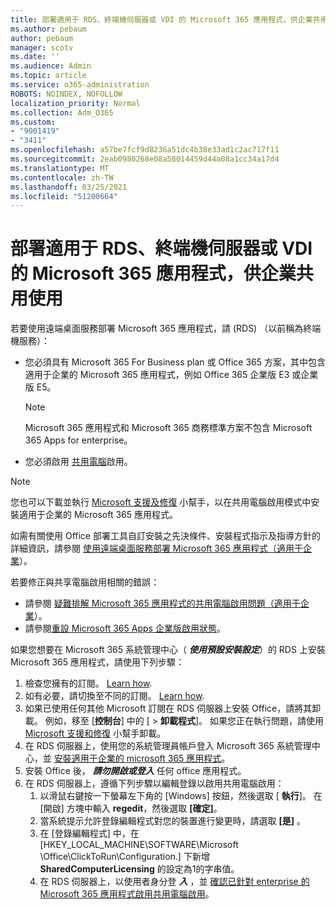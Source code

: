 ```yaml
---
title: 部署適用于 RDS、終端機伺服器或 VDI 的 Microsoft 365 應用程式，供企業共用使用
ms.author: pebaum
author: pebaum
manager: scotv
ms.date: ''
ms.audience: Admin
ms.topic: article
ms.service: o365-administration
ROBOTS: NOINDEX, NOFOLLOW
localization_priority: Normal
ms.collection: Adm_O365
ms.custom:
- "9001419"
- "3411"
ms.openlocfilehash: a57be7fcf9d8236a51dc4b38e33ad1c2ac717f11
ms.sourcegitcommit: 2eab0980268e08a58014459d44a08a1cc34a17d4
ms.translationtype: MT
ms.contentlocale: zh-TW
ms.lasthandoff: 03/25/2021
ms.locfileid: "51200664"
---
```

# <a name="deploying-microsoft-365-apps-for-enterprise-for-shared-use-on-rds-terminal-server-or-vdi"></a>部署適用于 RDS、終端機伺服器或 VDI 的 Microsoft 365 應用程式，供企業共用使用

若要使用遠端桌面服務部署 Microsoft 365 應用程式，請 (RDS) （以前稱為終端機服務）：

- 您必須具有 Microsoft 365 For Business plan 或 Office 365 方案，其中包含適用于企業的 Microsoft 365 應用程式，例如 Office 365 企業版 E3 或企業版 E5。
   > [!NOTE]
   > Microsoft 365 應用程式和 Microsoft 365 商務標準方案不包含 Microsoft 365 Apps for enterprise。
- 您必須啟用 [共用電腦](https://docs.microsoft.com/DeployOffice/overview-shared-computer-activation)啟用。

> [!NOTE]
> 您也可以下載並執行 [Microsoft 支援及修復](https://aka.ms/SaRA_OfficeSCA_M365Portal) 小幫手，以在共用電腦啟用模式中安裝適用于企業的 Microsoft 365 應用程式。

如需有關使用 Office 部署工具自訂安裝之先決條件、安裝程式指示及指導方針的詳細資訊，請參閱 [使用遠端桌面服務部署 Microsoft 365 應用程式（適用于企業](https://docs.microsoft.com/DeployOffice/deploy-microsoft-365-apps-remote-desktop-services)）。

若要修正與共享電腦啟用相關的錯誤：

- 請參閱 [疑難排解 Microsoft 365 應用程式的共用電腦啟用問題（適用于企業](https://docs.microsoft.com/DeployOffice/troubleshoot-shared-computer-activation)）。
- 請參閱[重設 Microsoft 365 Apps 企業版啟用狀態](https://go.microsoft.com/fwlink/?linkid=2109218)。

如果您想要在 Microsoft 365 系統管理中心（ ***使用預設安裝設定***）的 RDS 上安裝 Microsoft 365 應用程式，請使用下列步驟：

1. 檢查您擁有的訂閱。 [Learn how](https://docs.microsoft.com/microsoft-365/admin/admin-overview/what-subscription-do-i-have).
2. 如有必要，請切換至不同的訂閱。 [Learn how](https://docs.microsoft.com/microsoft-365/commerce/subscriptions/switch-to-a-different-plan).
3. 如果已使用任何其他 Microsoft 訂閱在 RDS 伺服器上安裝 Office，請將其卸載。 例如，移至 [**控制台**] 中的 [  >  **卸載程式**]。 如果您正在執行問題，請使用 [Microsoft 支援和修復](https://aka.ms/SARA-OfficeUninstall-Alchemy) 小幫手卸載。
4. 在 RDS 伺服器上，使用您的系統管理員帳戶登入 Microsoft 365 系統管理中心，並 [安裝適用于企業的 microsoft 365 應用程式](https://portal.office.com/OLS/MySoftware.aspx)。
5. 安裝 Office 後， ***請勿開啟或登入*** 任何 office 應用程式。
6. 在 RDS 伺服器上，遵循下列步驟以編輯登錄以啟用共用電腦啟用：
   1. 以滑鼠右鍵按一下螢幕左下角的 [Windows] 按鈕，然後選取 [ **執行**]。 在 [開啟] 方塊中輸入 **regedit**，然後選取 **[確定]**。
   2. 當系統提示允許登錄編輯程式對您的裝置進行變更時，請選取 **[是]** 。
   3. 在 [登錄編輯程式] 中，在 [HKEY_LOCAL_MACHINE\SOFTWARE\Microsoft \Office\ClickToRun\Configuration.] 下新增 **SharedComputerLicensing** 的設定為1的字串值。
   4. 在 RDS 伺服器上，以使用者身分登 ***入*** ，並 [確認已針對 enterprise 的 Microsoft 365 應用程式啟用共用電腦啟用](https://docs.microsoft.com/DeployOffice/troubleshoot-shared-computer-activation#verify-that-activation-for-microsoft-365-apps-succeeded)。
